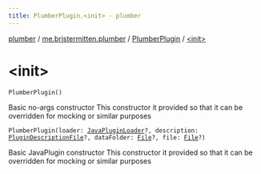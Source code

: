 ```yaml
---
title: PlumberPlugin.<init> - plumber
---
```


[plumber](../../index.html) / [me.bristermitten.plumber](../index.html) / [PlumberPlugin](index.html) / [&lt;init&gt;](./-init-.html)

# &lt;init&gt;

`PlumberPlugin()`

Basic no-args constructor
This constructor it provided so that it can be overridden for mocking or similar purposes

`PlumberPlugin(loader: `[`JavaPluginLoader`](https://hub.spigotmc.org/javadocs/spigot/org/bukkit/plugin/java/JavaPluginLoader.html)`?, description: `[`PluginDescriptionFile`](https://hub.spigotmc.org/javadocs/spigot/org/bukkit/plugin/PluginDescriptionFile.html)`?, dataFolder: `[`File`](https://docs.oracle.com/javase/6/docs/api/java/io/File.html)`?, file: `[`File`](https://docs.oracle.com/javase/6/docs/api/java/io/File.html)`?)`

Basic JavaPlugin constructor
This constructor it provided so that it can be overridden for mocking or similar purposes

